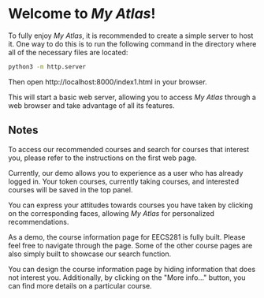 # Welcome to *My Atlas*!

To fully enjoy *My Atlas*,  it is recommended to create a simple server to host it. One way to do this is to run the following command in the directory where all of the necessary files are located:

```bash
python3 -m http.server
```

Then open http://localhost:8000/index1.html in your browser.

This will start a basic web server, allowing you to access *My Atlas* through a web browser and take advantage of all its features.

## Notes

To access our recommended courses and search for courses that interest you, please refer to the instructions on the first web page.

Currently, our demo allows you to experience as a user who has already logged in. Your token courses, currently taking courses, and interested courses will be saved in the top panel.

You can express your attitudes towards courses you have taken by clicking on the corresponding faces, allowing *My Atlas* for personalized recommendations.

As a demo, the course information page for EECS281 is fully built. Please feel free to navigate through the page. Some of the other course pages are also simply built to showcase our search function.

You can design the course information page by hiding information that does not interest you. Additionally, by clicking on the "More info..." button, you can find more details on a particular course.

